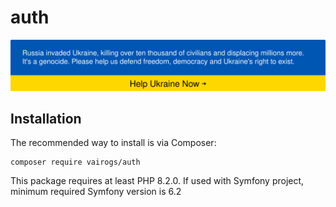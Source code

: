 # auth

[![Stand With Ukraine](https://raw.githubusercontent.com/vshymanskyy/StandWithUkraine/main/banner2-direct.svg)](https://vshymanskyy.github.io/StandWithUkraine)

Installation
------------

The recommended way to install is via Composer:

```
composer require vairogs/auth
```

This package requires at least PHP 8.2.0. If used with Symfony project, minimum required Symfony version is 6.2

